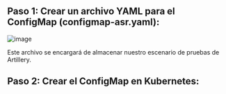 ## Paso 1: Crear un archivo YAML para el ConfigMap (configmap-asr.yaml):

![image](https://github.com/Waterclau/ASR/assets/91564866/4ea924c5-f27e-4267-a5b3-cfc12ca46d30)

Este archivo se encargará de almacenar nuestro escenario de pruebas de Artillery. 

## Paso 2: Crear el ConfigMap en Kubernetes:



